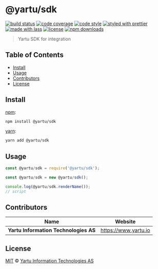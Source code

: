 # @yartu/sdk

[![build status](https://img.shields.io/travis/com/yartu/yartu-sdk-js.svg)](https://travis-ci.com/yartu/yartu-sdk-js)
[![code coverage](https://img.shields.io/codecov/c/github/yartu/yartu-sdk-js.svg)](https://codecov.io/gh/yartu/yartu-sdk-js)
[![code style](https://img.shields.io/badge/code_style-XO-5ed9c7.svg)](https://github.com/sindresorhus/xo)
[![styled with prettier](https://img.shields.io/badge/styled_with-prettier-ff69b4.svg)](https://github.com/prettier/prettier)
[![made with lass](https://img.shields.io/badge/made_with-lass-95CC28.svg)](https://lass.js.org)
[![license](https://img.shields.io/github/license/yartu/yartu-sdk-js.svg)](LICENSE)
[![npm downloads](https://img.shields.io/npm/dt/@yartu/sdk.svg)](https://npm.im/@yartu/sdk)

> Yartu SDK for integration


## Table of Contents

* [Install](#install)
* [Usage](#usage)
* [Contributors](#contributors)
* [License](#license)


## Install

[npm][]:

```sh
npm install @yartu/sdk
```

[yarn][]:

```sh
yarn add @yartu/sdk
```


## Usage

```js
const @yartu/sdk = require('@yartu/sdk');

const @yartu/sdk = new @yartu/sdk();

console.log(@yartu/sdk.renderName());
// script
```


## Contributors

| Name                                  | Website                |
| ------------------------------------- | ---------------------- |
| **Yartu Information Technologies AS** | <https://www.yartu.io> |


## License

[MIT](LICENSE) © [Yartu Information Technologies AS](https://www.yartu.io)


##

[npm]: https://www.npmjs.com/

[yarn]: https://yarnpkg.com/
